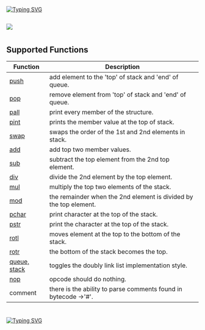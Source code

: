 [![Typing SVG](https://readme-typing-svg.herokuapp.com?font=Fira+Code&weight=800&size=30&pause=1000&color=F7132C&width=435&lines=MONTY)](https://git.io/typing-svg)
##

![](https://pbs.twimg.com/media/CFYYWy6UEAE9Ow-.png)
#
## Supported Functions
Function | Description
-------- | -----------
[push](./funs1.c)	| add element to the 'top' of stack and 'end' of queue.
[pop](./funs1.c)  | remove element from 'top' of stack and 'end' of queue.
[pall](./funs1.c)	| print every member of the structure.
[pint](./funs1.c)	| prints the member value at the top of stack.
[swap](./funs2.c)	| swaps the order of the 1st and 2nd elements in stack.
[add](./funs2.c)	| add top two member values.
[sub](./funs2.c)	| subtract the top element from the 2nd top element.
[div](./funs2.c)	| divide the 2nd element by the top element.
[mul](./funs2.c)	| multiply the top two elements of the stack.
[mod](./funs3.c)	| the remainder when the 2nd element is divided by the top element.
[pchar](./funs3.c)| print character at the top of the stack.
[pstr](./funs3.c)	| print the character at the top of the stack.
[rotl](./funs3.c)	| moves element at the top to the bottom of the stack.
[rotr](./funs3.c)	| the bottom of the stack becomes the top.
[queue, stack](./funs4.c)	| toggles the doubly link list implementation style.
[nop](./funs1.c)	| opcode should do nothing.
comment	| there is the ability to parse comments found in bytecode ->'#'.
#
[![Typing SVG](https://readme-typing-svg.herokuapp.com?font=Fira+Code&weight=800&size=25&pause=1000&color=11F7F4FF&width=435&lines=Author%3A+Youssef+Bakier)](https://git.io/typing-svg)

